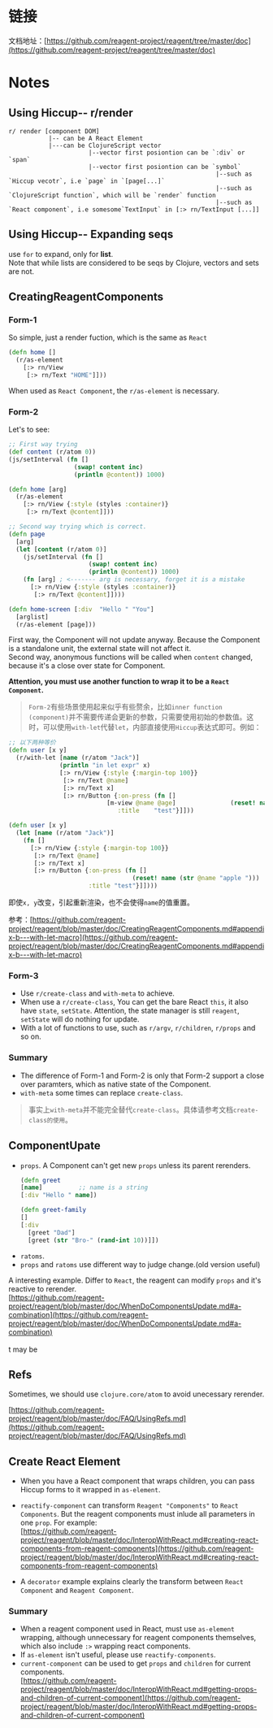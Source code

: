 # 链接

文档地址：[https://github.com/reagent-project/reagent/tree/master/doc](https://github.com/reagent-project/reagent/tree/master/doc)

# Notes


## Using Hiccup-- r/render

```shell
r/ render [component DOM]
           |-- can be A React Element
           |---can be ClojureScript vector
                      |--vector first posiontion can be `:div` or `span`
                      |--vector first posiontion can be `symbol`
                                                         |--such as `Hiccup vecotr`, i.e `page` in `[page[...]`
                                                         |--such as `ClojureScript function`, which will be `render` function
                                                         |--such as `React component`, i.e somesome`TextInput` in [:> rn/TextInput [...]]
```

## Using Hiccup-- Expanding seqs

use `for` to expand, only for **list**.<br/>
Note that while lists are considered to be seqs by Clojure, vectors and sets are not.

## CreatingReagentComponents
### Form-1
So simple, just a render fuction, which is the same as `React`
```clojure
(defn home []
  (r/as-element
    [:> rn/View
     [:> rn/Text "HOME"]]))
```
When used as `React Component`, the `r/as-element` is necessary.

### Form-2

Let's to see:
```clojure
;; First way trying
(def content (r/atom 0))
(js/setInterval (fn []
                  (swap! content inc)
                  (println @content)) 1000)

(defn home [arg]
  (r/as-element
    [:> rn/View {:style (styles :container)}
     [:> rn/Text @content]]))

;; Second way trying which is correct.
(defn page
  [arg]
  (let [content (r/atom 0)]
    (js/setInterval (fn []
                      (swap! content inc)
                      (println @content)) 1000)
    (fn [arg] ; <------- arg is necessary, forget it is a mistake
      [:> rn/View {:style (styles :container)}
       [:> rn/Text @content]])))

(defn home-screen [:div  "Hello " "You"]
  [arglist]
  (r/as-element [page]))

```

First way, the Component will not update anyway. Because the Component is a standalone unit, the external state will not affect it.<br/>
Second way, anonymous functions will be called when `content` changed, because it's a close over state for Component.  

**Attention, you must use another function to wrap it to be a `React Component`.**
> `Form-2`有些场景使用起来似乎有些赘余，比如`inner function (component)`并不需要传递会更新的参数，只需要使用初始的参数值。这时，可以使用`with-let`代替`let`，内部直接使用`Hiccup`表达式即可。例如：
```clj
;; 以下两种等价
(defn user [x y]
  (r/with-let [name (r/atom "Jack")]
              (println "in let expr" x)
              [:> rn/View {:style {:margin-top 100}}
               [:> rn/Text @name]
               [:> rn/Text x]
               [:> rn/Button {:on-press (fn []
                           [m-view @name @age]               (reset! name (str @name "apple ")))
                              :title    "test"}]]))

(defn user [x y]
  (let [name (r/atom "Jack")]
    (fn []
      [:> rn/View {:style {:margin-top 100}}
       [:> rn/Text @name]
       [:> rn/Text x]
       [:> rn/Button {:on-press (fn []
                                  (reset! name (str @name "apple ")))
                      :title "test"}]])))
```
即使`x, y`改变，引起重新渲染，也不会使得`name`的值重置。

参考：[https://github.com/reagent-project/reagent/blob/master/doc/CreatingReagentComponents.md#appendix-b---with-let-macro](https://github.com/reagent-project/reagent/blob/master/doc/CreatingReagentComponents.md#appendix-b---with-let-macro)

### Form-3

- Use `r/create-class` and `with-meta` to achieve.
- When use a `r/create-class`, You can get the bare React `this`, it also have `state`, `setState`. Attention, the state manager is still `reagent`, `setState` will do nothing for update.
- With a lot of functions to use, such as `r/argv`, `r/children`, `r/props` and so on.


### Summary

- The difference of Form-1 and Form-2 is only that Form-2 support a close over paramters, which as native state of the Component.
- `with-meta` some times can replace `create-class`.
> 事实上`with-meta`并不能完全替代`create-class`。具体请参考文档`create-class的使用`。

## ComponentUpate
- `props`.  A Component can't get new `props` unless its parent rerenders.
  ```clojure
  (defn greet
  [name]          ;; name is a string            
  [:div "Hello " name])

  (defn greet-family
  [] 
  [:div 
    [greet "Dad"]
    [greet (str "Bro-" (rand-int 10))]])
  ```
- `ratoms`.
- `props` and `ratoms` use different way to judge change.(old version useful)

A interesting example. Differ to `React`, the reagent can modify `props` and it's reactive to rerender.<br/>
[https://github.com/reagent-project/reagent/blob/master/doc/WhenDoComponentsUpdate.md#a-combination](https://github.com/reagent-project/reagent/blob/master/doc/WhenDoComponentsUpdate.md#a-combination)<br/>
<br/>
t may be

## Refs
Sometimes, we should use `clojure.core/atom` to avoid unecessary rerender.

[https://github.com/reagent-project/reagent/blob/master/doc/FAQ/UsingRefs.md](https://github.com/reagent-project/reagent/blob/master/doc/FAQ/UsingRefs.md)

## Create React Element

-  When you have a React component that wraps children, you can pass Hiccup forms to it wrapped in `as-element`.
- `reactify-component` can transform `Reagent "Components"` to `React Components`. But the reagent components must inlude all parameters in one `prop`. For example:<br/>
  [https://github.com/reagent-project/reagent/blob/master/doc/InteropWithReact.md#creating-react-components-from-reagent-components](https://github.com/reagent-project/reagent/blob/master/doc/InteropWithReact.md#creating-react-components-from-reagent-components)

- A `decorator` example explains clearly the transform between `React Component` and `Reagent Component`.

### Summary

- When a reagent component used in React, must use `as-element` wrapping, although unnecessary for reagent components themselves, which also include `:>` wrapping react components.
- If `as-element` isn't useful, please use `reactify-components`.
- `current-component` can be used to get `props` and `children` for current components.<br/>
   [https://github.com/reagent-project/reagent/blob/master/doc/InteropWithReact.md#getting-props-and-children-of-current-component](https://github.com/reagent-project/reagent/blob/master/doc/InteropWithReact.md#getting-props-and-children-of-current-component)